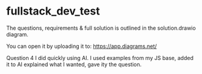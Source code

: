 # fullstack_dev_test

The questions, requirements & full solution is outlined in the solution.drawio diagram.

You can open it by uploading it to: https://app.diagrams.net/

Question 4 I did quickly using AI. 
I used examples from my JS base, added it to AI explained what I wanted, gave ity the question.